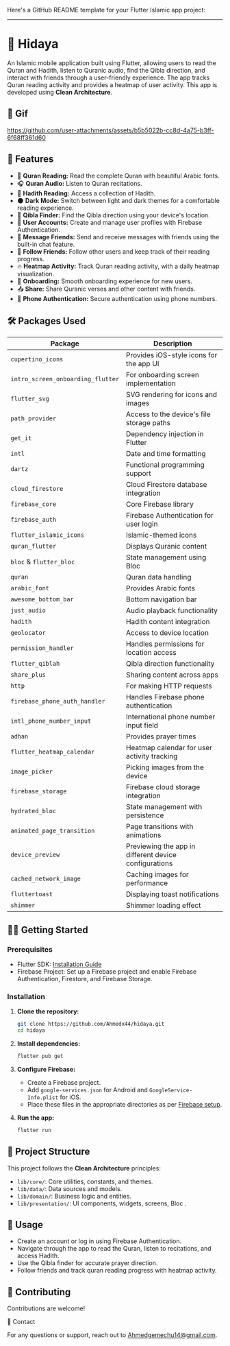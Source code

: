 Here's a GitHub README template for your Flutter Islamic app project:

---

# 📱 Hidaya

An Islamic mobile application built using Flutter, allowing users to read the Quran and Hadith, listen to Quranic audio, find the Qibla direction, and interact with friends through a user-friendly experience. The app tracks Quran reading activity and provides a heatmap of user activity. This app is developed using **Clean Architecture**.

## 📸 Gif

https://github.com/user-attachments/assets/b5b5022b-cc8d-4a75-b3ff-6f68ff361d60


## 🌟 Features

- 📖 **Quran Reading:** Read the complete Quran with beautiful Arabic fonts.
- 🎧 **Quran Audio:** Listen to Quran recitations.
- 📜 **Hadith Reading:** Access a collection of Hadith.
- 🌑 **Dark Mode:** Switch between light and dark themes for a comfortable reading experience.
- 🧭 **Qibla Finder:** Find the Qibla direction using your device's location.
- 👥 **User Accounts:** Create and manage user profiles with Firebase Authentication.
- 💬 **Message Friends:** Send and receive messages with friends using the built-in chat feature.
- 🤝 **Follow Friends:** Follow other users and keep track of their reading progress.
- 🔥 **Heatmap Activity:** Track Quran reading activity, with a daily heatmap visualization.
- 🌙 **Onboarding:** Smooth onboarding experience for new users.
- 📤 **Share:** Share Quranic verses and other content with friends.
- 📲 **Phone Authentication:** Secure authentication using phone numbers.

## 🛠 Packages Used

| Package                             | Description                                             |
| ------------------------------------ | -------------------------------------------------------|
| `cupertino_icons`                    | Provides iOS-style icons for the app UI                |
| `intro_screen_onboarding_flutter`    | For onboarding screen implementation                   |
| `flutter_svg`                        | SVG rendering for icons and images                     |
| `path_provider`                      | Access to the device's file storage paths              |
| `get_it`                             | Dependency injection in Flutter                        |
| `intl`                               | Date and time formatting                               |
| `dartz`                              | Functional programming support                         |
| `cloud_firestore`                    | Cloud Firestore database integration                   |
| `firebase_core`                      | Core Firebase library                                  |
| `firebase_auth`                      | Firebase Authentication for user login                 |
| `flutter_islamic_icons`              | Islamic-themed icons                                   |
| `quran_flutter`                      | Displays Quranic content                               |
| `bloc` & `flutter_bloc`              | State management using Bloc                            |
| `quran`                              | Quran data handling                                    |
| `arabic_font`                        | Provides Arabic fonts                                  |
| `awesome_bottom_bar`                 | Bottom navigation bar                                  |
| `just_audio`                         | Audio playback functionality                           |
| `hadith`                             | Hadith content integration                             |
| `geolocator`                         | Access to device location                              |
| `permission_handler`                 | Handles permissions for location access                |
| `flutter_qiblah`                     | Qibla direction functionality                          |
| `share_plus`                         | Sharing content across apps                            |
| `http`                               | For making HTTP requests                               |
| `firebase_phone_auth_handler`        | Handles Firebase phone authentication                  |
| `intl_phone_number_input`            | International phone number input field                 |
| `adhan`                              | Provides prayer times                                  |
| `flutter_heatmap_calendar`           | Heatmap calendar for user activity tracking           |
| `image_picker`                       | Picking images from the device                         |
| `firebase_storage`                   | Firebase cloud storage integration                     |
| `hydrated_bloc`                      | State management with persistence                      |
| `animated_page_transition`           | Page transitions with animations                       |
| `device_preview`                     | Previewing the app in different device configurations  |
| `cached_network_image`               | Caching images for performance                         |
| `fluttertoast`                       | Displaying toast notifications                         |
| `shimmer`                            | Shimmer loading effect                                 |

## 🧑‍💻 Getting Started

### Prerequisites

- Flutter SDK: [Installation Guide](https://flutter.dev/docs/get-started/install)
- Firebase Project: Set up a Firebase project and enable Firebase Authentication, Firestore, and Firebase Storage.

### Installation

1. **Clone the repository:**
   ```bash
   git clone https://github.com/Ahmedx44/hidaya.git
   cd hidaya
   ```

2. **Install dependencies:**
   ```bash
   flutter pub get
   ```

3. **Configure Firebase:**

   - Create a Firebase project.
   - Add `google-services.json` for Android and `GoogleService-Info.plist` for iOS.
   - Place these files in the appropriate directories as per [Firebase setup](https://firebase.google.com/docs/flutter/setup).

4. **Run the app:**
   ```bash
   flutter run
   ```

## 🧱 Project Structure

This project follows the **Clean Architecture** principles:
- `lib/core/`: Core utilities, constants, and themes.
- `lib/data/`: Data sources and models.
- `lib/domain/`: Business logic and entities.
- `lib/presentation/`: UI components, widgets, screens, Bloc .


## 🔗 Usage

- Create an account or log in using Firebase Authentication.
- Navigate through the app to read the Quran, listen to recitations, and access Hadith.
- Use the Qibla finder for accurate prayer direction.
- Follow friends and track quran reading progress with heatmap activity.


## 🚀 Contributing

Contributions are welcome! 


📧 Contact

For any questions or support, reach out to Ahmedgemechu14@gmail.com.
